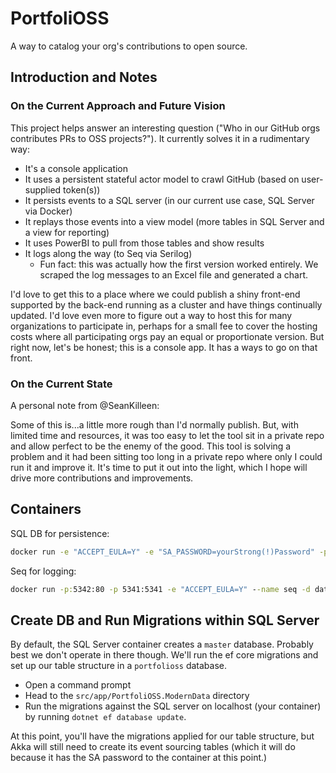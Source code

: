 # PortfoliOSS

A way to catalog your org's contributions to open source.

## Introduction and Notes

### On the Current Approach and Future Vision

This project helps answer an interesting question ("Who in our GitHub orgs contributes PRs to OSS projects?"). It currently solves it in a rudimentary way:

* It's a console application
* It uses a persistent stateful actor model to crawl GitHub (based on user-supplied token(s))
* It persists events to a SQL server (in our current use case, SQL Server via Docker)
* It replays those events into a view model (more tables in SQL Server and a view for reporting)
* It uses PowerBI to pull from those tables and show results
* It logs along the way (to Seq via Serilog)
  * Fun fact: this was actually how the first version worked entirely. We scraped the log messages to an Excel file and generated a chart.

I'd love to get this to a place where we could publish a shiny front-end supported by the back-end running as a cluster and have things continually updated. I'd love even more to figure out a way to host this for many organizations to participate in, perhaps for a small fee to cover the hosting costs where all participating orgs pay an equal or proportionate version. But right now, let's be honest; this is a console app. It has a ways to go on that front.

### On the Current State

A personal note from @SeanKilleen:

Some of this is...a little more rough than I'd normally publish. But, with limited time and resources, it was too easy to let the tool sit in a private repo and allow perfect to be the enemy of the good. This tool is solving a problem and it had been sitting too long in a private repo where only I could run it and improve it. It's time to put it out into the light, which I hope will drive more contributions and improvements.

## Containers

SQL DB for persistence:

```cmd
docker run -e "ACCEPT_EULA=Y" -e "SA_PASSWORD=yourStrong(!)Password" -p 1433:1433 --name portfolioss -d mcr.microsoft.com/mssql/server:2019-latest
```

Seq for logging:

```cmd
docker run -p:5342:80 -p 5341:5341 -e "ACCEPT_EULA=Y" --name seq -d datalust/seq:latest
```

## Create DB and Run Migrations within SQL Server

By default, the SQL Server container creates a `master` database. Probably best we don't operate in there though. We'll run the ef core migrations and set up our table structure in a `portfolioss` database.

* Open a command prompt
* Head to the `src/app/PortfoliOSS.ModernData` directory
* Run the migrations against the SQL server on localhost (your container) by running `dotnet ef database update`.

At this point, you'll have the migrations applied for our table structure, but Akka will still need to create its event sourcing tables (which it will do because it has the SA password to the container at this point.)

